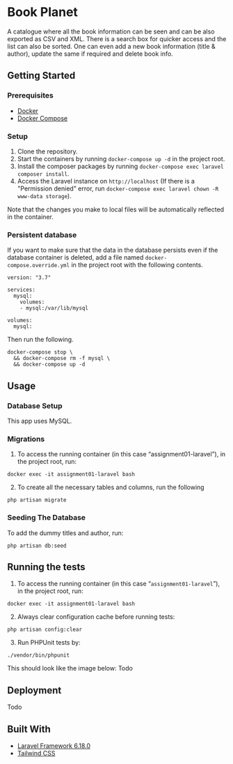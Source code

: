 # Book Planet

A catalogue where all the book information can be seen and can be also exported as CSV and XML. There is a search box for quicker access and the list can also be sorted. One can even add a new book information (title & author), update the same if required and delete book info.

## Getting Started

### Prerequisites

- [Docker](https://docs.docker.com/install)
- [Docker Compose](https://docs.docker.com/compose/install)

### Setup

1. Clone the repository.
1. Start the containers by running `docker-compose up -d` in the project root.
1. Install the composer packages by running `docker-compose exec laravel composer install`.
1. Access the Laravel instance on `http://localhost` (If there is a "Permission denied" error, run `docker-compose exec laravel chown -R www-data storage`).

Note that the changes you make to local files will be automatically reflected in the container.

### Persistent database

If you want to make sure that the data in the database persists even if the database container is deleted, add a file named `docker-compose.override.yml` in the project root with the following contents.

```
version: "3.7"

services:
  mysql:
    volumes:
    - mysql:/var/lib/mysql

volumes:
  mysql:
```

Then run the following.

```
docker-compose stop \
  && docker-compose rm -f mysql \
  && docker-compose up -d
```

## Usage

### Database Setup

This app uses MySQL.

### Migrations

1. To access the running container (in this case “assignment01-laravel”), in the project root, run:

```
docker exec -it assignment01-laravel bash
```

2. To create all the necessary tables and columns, run the following

```
php artisan migrate
```

### Seeding The Database

To add the dummy titles and author, run:

```
php artisan db:seed
```

## Running the tests

1. To access the running container (in this case “`assignment01-laravel`”), in the project root, run:

```
docker exec -it assignment01-laravel bash
```

2. Always clear configuration cache before running tests:

```
php artisan config:clear
```

3. Run PHPUnit tests by:

```
./vendor/bin/phpunit
```

This should look like the image below:
Todo

## Deployment

Todo

## Built With

- [Laravel Framework 6.18.0](https://laravel.com/docs/6.x/releases)
- [Tailwind CSS](https://tailwindcss.com/docs/installation/play-cdn)
